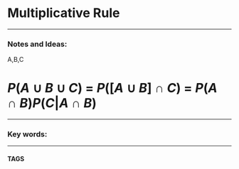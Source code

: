# Multiplicative Rule


---
### Notes and Ideas:
A,B,C

$P(A\cup B\cup C)$ = $P([A\cup B]\cap C)$
= $P(A\cap B)P(C|A\cap B)$
=

---

### Key words:

---
#### TAGS